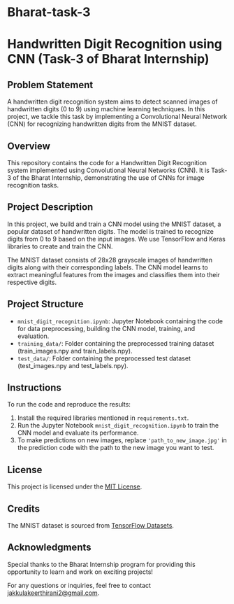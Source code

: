 # Bharat-task-3
# Handwritten Digit Recognition using CNN (Task-3 of Bharat Internship)

## Problem Statement

A handwritten digit recognition system aims to detect scanned images of handwritten digits (0 to 9) using machine learning techniques. In this project, we tackle this task by implementing a Convolutional Neural Network (CNN) for recognizing handwritten digits from the MNIST dataset.

## Overview

This repository contains the code for a Handwritten Digit Recognition system implemented using Convolutional Neural Networks (CNN). It is Task-3 of the Bharat Internship, demonstrating the use of CNNs for image recognition tasks.

## Project Description

In this project, we build and train a CNN model using the MNIST dataset, a popular dataset of handwritten digits. The model is trained to recognize digits from 0 to 9 based on the input images. We use TensorFlow and Keras libraries to create and train the CNN.

The MNIST dataset consists of 28x28 grayscale images of handwritten digits along with their corresponding labels. The CNN model learns to extract meaningful features from the images and classifies them into their respective digits.

## Project Structure

- `mnist_digit_recognition.ipynb`: Jupyter Notebook containing the code for data preprocessing, building the CNN model, training, and evaluation.
- `training_data/`: Folder containing the preprocessed training dataset (train_images.npy and train_labels.npy).
- `test_data/`: Folder containing the preprocessed test dataset (test_images.npy and test_labels.npy).

## Instructions

To run the code and reproduce the results:

1. Install the required libraries mentioned in `requirements.txt`.
2. Run the Jupyter Notebook `mnist_digit_recognition.ipynb` to train the CNN model and evaluate its performance.
3. To make predictions on new images, replace `'path_to_new_image.jpg'` in the prediction code with the path to the new image you want to test.

## License

This project is licensed under the [MIT License](LICENSE).

## Credits

The MNIST dataset is sourced from [TensorFlow Datasets](https://www.tensorflow.org/datasets).

## Acknowledgments

Special thanks to the Bharat Internship program for providing this opportunity to learn and work on exciting projects!

For any questions or inquiries, feel free to contact [jakkulakeerthirani2@gmail.com](jakkulakeerthirani2@gmail.com).
